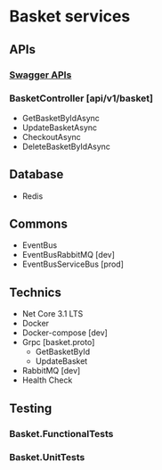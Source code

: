 # Basket services

## APIs

### [Swagger APIs](http://host.docker.internal:5103/swagger)

### BasketController [api/v1/basket]

- GetBasketByIdAsync
- UpdateBasketAsync
- CheckoutAsync
- DeleteBasketByIdAsync

## Database

- Redis

## Commons

- EventBus
- EventBusRabbitMQ   [dev]
- EventBusServiceBus [prod]

## Technics

- Net Core 3.1 LTS
- Docker
- Docker-compose [dev]
- Grpc [basket.proto]
  - GetBasketById
  - UpdateBasket
- RabbitMQ [dev]
- Health Check

## Testing
### Basket.FunctionalTests

### Basket.UnitTests